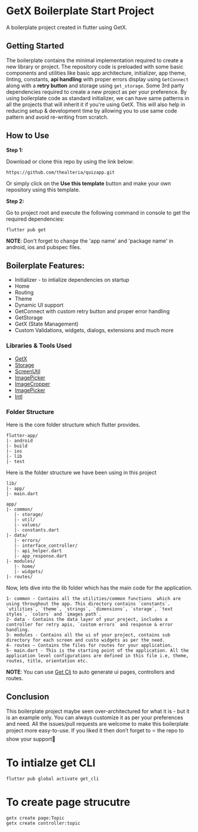 # GetX Boilerplate Start Project

A boilerplate project created in flutter using GetX.

## Getting Started

The boilerplate contains the minimal implementation required to create a new library or project. The repository code is preloaded with some basic components and utilities like basic app architecture, initializer, app theme, linting, constants, **api handling** with proper errors display using `GetConnect` along with a **retry button** and storage using `get_storage`. Some 3rd party dependencies required to create a new project as per your preference. By using boilerplate code as standard initializer, we can have same patterns in all the projects that will inherit it if you're using GetX. This will also help in reducing setup & development time by allowing you to use same code pattern and avoid re-writing from scratch.

## How to Use

**Step 1:**

Download or clone this repo by using the link below:

```
https://github.com/thealteria/quizapp.git
```

Or simply click on the **Use this template** button and make your own repository using this template.

**Step 2:**

Go to project root and execute the following command in console to get the required dependencies:

```
flutter pub get
```

**NOTE**: Don't forget to change the 'app name' and 'package name' in android, ios and pubspec files.

## Boilerplate Features:

- Initializer - to intialize dependencies on startup
- Home
- Routing
- Theme
- Dynamic UI support
- GetConnect with custom retry button and proper error handling
- GetStorage
- GetX (State Management)
- Custom Validations, widgets, dialogs, extensions and much more

### Libraries & Tools Used

- [GetX](https://github.com/jonataslaw/getx)
- [Storage](https://github.com/jonataslaw/get_storage)
- [ScreenUtil](https://github.com/OpenFlutter/flutter_screenutil/)
- [ImagePicker](https://github.com/flutter/plugins)
- [ImageCropper](https://github.com/hnvn/flutter_image_cropper)
- [ImagePicker](https://github.com/flutter/plugins)
- [Intl](https://github.com/dart-lang/intl)

### Folder Structure

Here is the core folder structure which flutter provides.

```
flutter-app/
|- android
|- build
|- ios
|- lib
|- test
```

Here is the folder structure we have been using in this project

```
lib/
|- app/
|- main.dart
```

```
app/
|- common/
   |- storage/
   |- util/
   |- values/
   |- constants.dart
|- data/
   |- errors/
   |- interface_controller/
   |- api_helper.dart
   |- app_response.dart
|- modules/
   |- home/
   |- widgets/
|- routes/
```

Now, lets dive into the lib folder which has the main code for the application.

```
1- common - Contains all the utilities/common functions  which are using throughout the app. This directory contains `constants`. `utilities`, `theme`, `strings`, `dimensions`, `storage`, `text styles`, `colors` and `images path`.
2- data - Contains the data layer of your project, includes a controller for retry apis, `custom errors` and response & error handling.
3- modules - Contains all the ui of your project, contains sub directory for each screen and custo widgets as per the need.
4- routes — Contains the files for routes for your application.
5- main.dart - This is the starting point of the application. All the application level configurations are defined in this file i.e, theme, routes, title, orientation etc.
```

**NOTE**: You can use [Get Cli](https://github.com/jonataslaw/get_cli) to auto generate ui pages, controllers and routes.

## Conclusion

This boilerplate project maybe seen over-architectured for what it is - but it is an example only. You can always customize it as per your preferences and need. All the issues/pull requests are welcome to make this boilerplate project more easy-to-use. If you liked it then don’t forget to ⭐ the repo to show your support🙂

# To intialze get CLI

```
flutter pub global activate get_cli
```

# To create page strucutre

```
getx create page:Topic
getx create controller:topic
```
